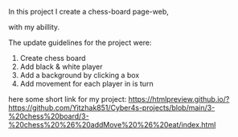 In this project I create a chess-board page-web,

with my abillity.

The update guidelines for the project were:

1. Create chess board
2. Add black & white player
3. Add a background by clicking a box
4. Add movement for each player in is turn

here some short link for my project:
https://htmlpreview.github.io/?https://github.com/Yitzhak851/Cyber4s-projects/blob/main/3-%20chess%20board/3-%20chess%20%26%20addMove%20%26%20eat/index.html
